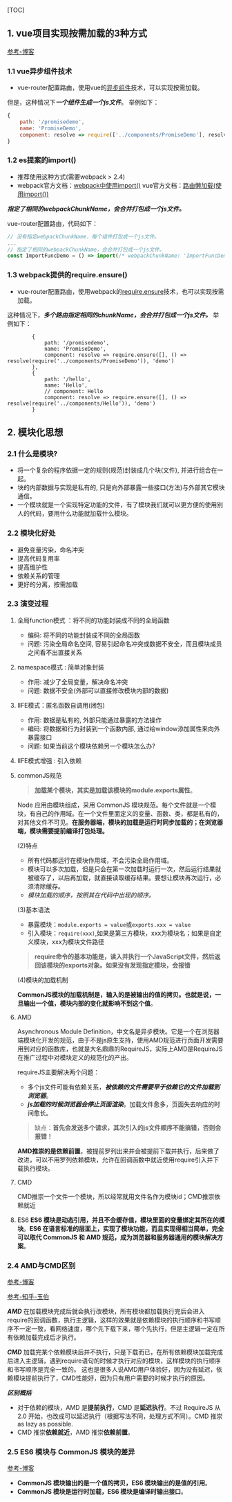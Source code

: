 [TOC]

## 1. vue项目实现按需加载的3种方式 ##

[参考-博客](https://segmentfault.com/a/1190000011519350)



### 1.1 vue异步组件技术 ###

* vue-router配置路由，使用vue的[异步组件](https://cn.vuejs.org/v2/guide/components.html#%E5%BC%82%E6%AD%A5%E7%BB%84%E4%BB%B6)技术，可以实现按需加载。

但是，这种情况下***一个组件生成一个js文件***。
举例如下：

```js
{
    path: '/promisedemo',
    name: 'PromiseDemo',
    component: resolve => require(['../components/PromiseDemo'], resolve)
}
```

### 1.2 es提案的import() ###

- 推荐使用这种方式(需要webpack > 2.4)
- webpack官方文档：[webpack中使用import()](https://doc.webpack-china.org/guides/code-splitting#-dynamic-imports-)
  vue官方文档：[路由懒加载(使用import())](https://router.vuejs.org/zh-cn/advanced/lazy-loading.html)

***指定了相同的webpackChunkName，会合并打包成一个js文件。***

vue-router配置路由，代码如下：

```js
// 没有指定webpackChunkName，每个组件打包成一个js文件。
...
// 指定了相同的webpackChunkName，会合并打包成一个js文件。
const ImportFuncDemo = () => import(/* webpackChunkName: 'ImportFuncDemo' */ '../components/ImportFuncDemo')
```

### 1.3 webpack提供的require.ensure() ###

- vue-router配置路由，使用webpack的[require.ensure](https://doc.webpack-china.org/api/module-methods#require-ensure)技术，也可以实现按需加载。

这种情况下，***多个路由指定相同的chunkName，会合并打包成一个js文件。***
举例如下：



```
        {
            path: '/promisedemo',
            name: 'PromiseDemo',
            component: resolve => require.ensure([], () => resolve(require('../components/PromiseDemo')), 'demo')
        },
        {
            path: '/hello',
            name: 'Hello',
            // component: Hello
            component: resolve => require.ensure([], () => resolve(require('../components/Hello')), 'demo')
        }
```

## 2. 模块化思想 ##

### 2.1 什么是模块? ###

- 将一个复杂的程序依据一定的规则(规范)封装成几个块(文件), 并进行组合在一起。
- 块的内部数据与实现是私有的, 只是向外部暴露一些接口(方法)与外部其它模块通信。
- 一个模块就是一个实现特定功能的文件，有了模块我们就可以更方便的使用别人的代码，要用什么功能就加载什么模块。

### 2.2 模块化好处 ###

- 避免变量污染，命名冲突
- 提高代码复用率
- 提高维护性
- 依赖关系的管理
- 更好的分离，按需加载

### 2.3 演变过程 ###

1. 全局function模式 ：将不同的功能封装成不同的全局函数

   - 编码: 将不同的功能封装成不同的全局函数
   - 问题: 污染全局命名空间, 容易引起命名冲突或数据不安全，而且模块成员之间看不出直接关系

2. namespace模式 : 简单对象封装

   - 作用: 减少了全局变量，解决命名冲突
   - 问题: 数据不安全(外部可以直接修改模块内部的数据)

3. IIFE模式：匿名函数自调用(闭包)

   - 作用: 数据是私有的, 外部只能通过暴露的方法操作
   - 编码: 将数据和行为封装到一个函数内部, 通过给window添加属性来向外暴露接口
   - 问题: 如果当前这个模块依赖另一个模块怎么办?

4. IIFE模式增强 : 引入依赖

5. commonJS规范

   > **加载某个模块，其实是加载该模块的module.exports属性**。

   Node 应用由模块组成，采用 CommonJS 模块规范。每个文件就是一个模块，有自己的作用域。在一个文件里面定义的变量、函数、类，都是私有的，对其他文件不可见。**在服务器端，模块的加载是运行时同步加载的；在浏览器端，模块需要提前编译打包处理。**

   (2)特点

   - 所有代码都运行在模块作用域，不会污染全局作用域。
   - 模块可以多次加载，但是只会在第一次加载时运行一次，然后运行结果就被缓存了，以后再加载，就直接读取缓存结果。要想让模块再次运行，必须清除缓存。
   - *模块加载的顺序，按照其在代码中出现的顺序。*

   (3)基本语法

   - 暴露模块：`module.exports = value`或`exports.xxx = value`
   - 引入模块：`require(xxx)`,如果是第三方模块，xxx为模块名；如果是自定义模块，xxx为模块文件路径

   > **require命令的基本功能是，读入并执行一个JavaScript文件，然后返回该模块的exports对象。如果没有发现指定模块，会报错**

   (4)模块的加载机制

   **CommonJS模块的加载机制是，输入的是被输出的值的拷贝。也就是说，一旦输出一个值，模块内部的变化就影响不到这个值**。

6. AMD

   Asynchronous Module Definition，中文名是异步模块。它是一个在浏览器端模块化开发的规范，由于不是js原生支持，使用AMD规范进行页面开发需要用到对应的函数库，也就是大名鼎鼎的RequireJS，实际上AMD是RequireJS在推广过程中对模块定义的规范化的产出。

   requireJS主要解决两个问题：

   - 多个js文件可能有依赖关系，***被依赖的文件需要早于依赖它的文件加载到浏览器***。
   - ***js加载的时候浏览器会停止页面渲染***，加载文件愈多，页面失去响应的时间愈长。

   > 缺点：**首先会发送多个请求，其次引入的js文件顺序不能搞错，否则会报错！**

   **AMD推崇的是依赖前置**，被提前罗列出来并会被提前下载并执行，后来做了改进，可以不用罗列依赖模块，允许在回调函数中就近使用require引入并下载执行模块。

7. CMD

   CMD推崇一个文件一个模块，所以经常就用文件名作为模块id；CMD推崇依赖就近

8. ES6
   **ES6 模块是动态引用，并且不会缓存值，模块里面的变量绑定其所在的模块**。**ES6 在语言标准的层面上，实现了模块功能，而且实现得相当简单，完全可以取代 CommonJS 和 AMD 规范，成为浏览器和服务器通用的模块解决方案**。

### 2.4 AMD与CMD区别 ###

[参考-博客](https://www.cnblogs.com/code-klaus/p/9011911.html)

[参考-知乎-玉伯](https://www.zhihu.com/question/20351507/answer/14859415)

***AMD***  在加载模块完成后就会执行改模块，所有模块都加载执行完后会进入require的回调函数，执行主逻辑，这样的效果就是依赖模块的执行顺序和书写顺序不一定一致，看网络速度，哪个先下载下来，哪个先执行，但是主逻辑一定在所有依赖加载完成后才执行。

***CMD***  加载完某个依赖模块后并不执行，只是下载而已，在所有依赖模块加载完成后进入主逻辑，遇到require语句的时候才执行对应的模块，这样模块的执行顺序和书写顺序是完全一致的。
这也是很多人说AMD用户体验好，因为没有延迟，依赖模块提前执行了，CMD性能好，因为只有用户需要的时候才执行的原因。

***区别概括***

- 对于依赖的模块，AMD 是**提前执行**，CMD 是**延迟执行**。不过 RequireJS 从 2.0 开始，也改成可以延迟执行（根据写法不同，处理方式不同）。CMD 推崇 as lazy as possible.
- CMD 推崇**依赖就近**，AMD 推崇**依赖前置**。

### 2.5 ES6 模块与 CommonJS 模块的差异 ###

[参考-博客](http://web.jobbole.com/95559/)

- **CommonJS 模块输出的是一个值的拷贝，ES6 模块输出的是值的引用**。
- **CommonJS 模块是运行时加载，ES6 模块是编译时输出接口**。